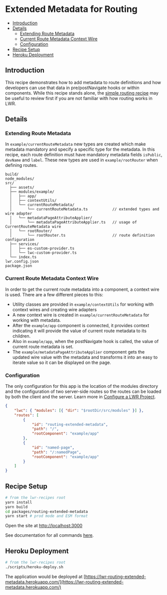 # Extended Metadata for Routing

-   [Introduction](#introduction)
-   [Details](#details)
    -   [Extending Route Metadata](#extending-route-metadata)
    -   [Current Route Metadata Context Wire](#current-route-metadata-context-wire)
    -   [Configuration](#configuration)
-   [Recipe Setup](#Recipe-setup)
-   [Heroku Deployment](#heroku-deployment)

## Introduction

This recipe demonstrates how to add metadata to route definitions and how developers can use that data in pre/postNavigate hooks or within components. While this recipe stands alone, the [simple routing recipe](../simple-routing) may be useful to review first if you are not familiar with how routing works in LWR.

## Details

### Extending Route Metadata

In `example/currentRouteMetadata` new types are created which make metadata mandatory and specify a specific type for the metadata. In this recipe, each route definition must have mandatory metadata fields `isPublic`, `devName` and `label`. These new types are used in `example/rootRouter` when defining routes.

```
build/
node_modules/
src/
  ├── assets/
  ├── modules/example/
  │   ├── app/
  │   ├── contextUtils/
  │   └── currentRouteMetadata/
  │       └── currentRouteMetadata.ts           // extended types and wire adapter
  │   └── metadataPageAttributeApplier/
  │       └── metadataPageAttributeApplier.ts   // usage of CurrentRouteMetadata wire
  │   └── rootRouter/
  │       └── rootRouter.ts                     // route definition configuration
  ├── services/
  │   ├── es-custom-provider.ts
  │   └── lwc-custom-provider.ts
  └── index.ts
lwr.config.json
package.json
```

### Current Route Metadata Context Wire

In order to get the current route metadata into a component, a context wire is used. There are a few different pieces to this:

-   Utility classes are provided in `example/contextUtils` for working with context wires and creating wire adapters
-   A new context wire is created in `example/currentRouteMetadata` for working with metadata.
-   After the `example/app` component is connected, it provides context indicating it will provide the value of current route metadata to its children.
-   Also in `example/app`, when the postNavigate hook is called, the value of current route metadata is set.
-   The `example/metadataPageAttributeApplier` component gets the updated wire value with the metadata and transforms it into an easy to iterate value so it can be displayed on the page.

### Configuration

The only configuration for this app is the location of the modules directory and the configuration of two server-side routes so the routes can be loaded by both the client and the server. Learn more in [Configure a LWR Project](../../doc/config.md).

```json
{
    "lwc": { "modules": [{ "dir": "$rootDir/src/modules" }] },
    "routes": [
        {
            "id": "routing-extended-metadata",
            "path": "/",
            "rootComponent": "example/app"
        },
        {
            "id": "named-page",
            "path": "/:namedPage",
            "rootComponent": "example/app"
        }
    ]
}
```

## Recipe Setup

```bash
# from the lwr-recipes root
yarn install
yarn build
cd packages/routing-extended-metadata
yarn start # prod mode and ESM format
```

Open the site at [http://localhost:3000](http://localhost:3000)

See documentation for all commands [here](https://github.com/salesforce-experience-platform-emu/lwr-recipes/blob/main/README.md#getting-started).

## Heroku Deployment

```bash
# from the lwr-recipes root
./scripts/heroku-deploy.sh
```

The application would be deployed at [https://lwr-routing-extended-metadata.herokuapp.com/](https://lwr-routing-extended-metadata.herokuapp.com/)
